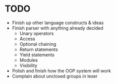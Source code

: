 # TODO
- Finish up other language constructs & ideas
- Finish parser with anything already decided
    - Unary operators
    - Access
    - Optional chaining
    - Return statements
    - Yield statements
    - Modules
    - Visibility
- Polish and finish how the OOP system will work
- Complain about unclosed groups in lexer